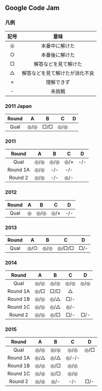 ## Google Code Jam

### 凡例

| 記号 | 意味 |
|:----:|:----:|
|◎|本番中に解けた|
|○|本番後に解けた|
|□|解答などを見て解けた|
|△|解答などを見て解けたが消化不良|
|×|理解できず|
|- |未挑戦    |

### 2011 Japan

| Round    |  A  |  B  |  C  |  D  |
|:--------:|:---:|:---:|:---:|:---:|
| Qual     |◎/◎|□/□|◎/◎|  |

### 2011

| Round    |  A  |  B  |  C  |  D  |
|:--------:|:---:|:---:|:---:|:---:|
| Qual     |◎/◎|◎/◎|◎/×|-/-|
| Round 1A |◎/◎|-/-  |-/-  |  |
| Round 2  |◎/◎|-/-  |◎/-  |  |

### 2012

| Round    |  A  |  B  |  C  |  D  |
|:--------:|:---:|:---:|:---:|:---:|
| Qual     |◎   |◎/◎|◎/×|-/-|

### 2013

| Round    |  A  |  B  |  C  |  D  |
|:--------:|:---:|:---:|:---:|:---:|
| Qual     |◎/○|◎/◎|◎/□/□|□/-|



### 2014

| Round    |  A  |  B  |  C  |  D  |
|:--------:|:---:|:---:|:---:|:---:|
| Qual     |◎/◎|◎/◎|◎/◎|◎/◎|
| Round 1A |◎/□|□/□|△| |
| Round 1B |◎/◎|◎/△|□/- | |
| Round 1C |◎/◎|◎/△|◎/- | |
| Round 2  |◎/◎|◎/□|□/- |□/-|

### 2015

| Round    |  A  |  B  |  C  |  D  |
|:--------:|:---:|:---:|:---:|:---:|
| Qual     |◎/◎|◎/◎|◎/◎|◎/□|
| Round 1A |◎/△|◎/△|◎/-/-| |
| Round 1B |◎/◎|◎/□|◎/◎| |
| Round 1C |◎/◎|◎/□|◎/◎| |
| Round 2  |◎/◎|◎/- |-/-  |□/- |

